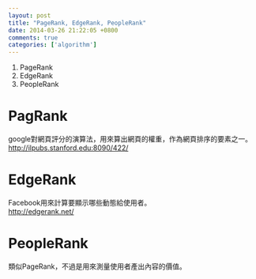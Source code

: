 ```yaml
---
layout: post
title: "PageRank, EdgeRank, PeopleRank"
date: 2014-03-26 21:22:05 +0800
comments: true
categories: ['algorithm']
---
```


1. PageRank
2. EdgeRank
3. PeopleRank

<!-- more -->

PagRank
=======
google對網頁評分的演算法，用來算出網頁的權重，作為網頁排序的要素之一。  
http://ilpubs.stanford.edu:8090/422/

EdgeRank
========
Facebook用來計算要顯示哪些動態給使用者。  
http://edgerank.net/

PeopleRank
==========
類似PageRank，不過是用來測量使用者產出內容的價值。